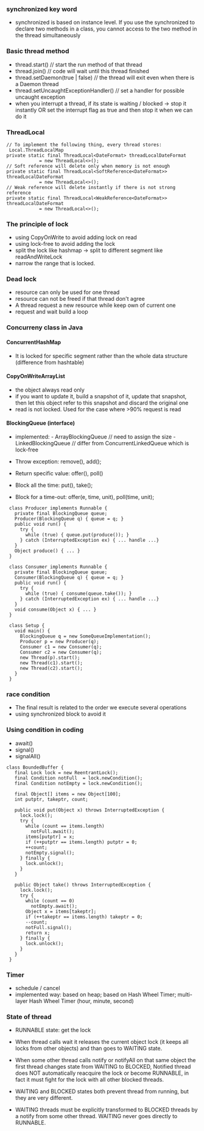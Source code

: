 ### synchronized key word

- synchronized is based on instance level. If you use the synchronized to declare two methods in a class, you cannot access to
the two method in the thread simultaneously

### Basic thread method

- thread.start() // start the run method of that thread
- thread.join() // code will wait until this thread finished
- thread.setDaemon(true | false) // the thread will exit even when there is a Daemon thread
- thread.setUncaughtExceptionHandler() // set a handler for possible uncaught exception
- when you interrupt a thread, if its state is waiting / blocked -> stop it instantly OR set the interrupt flag as true and then stop it when we can do it

### ThreadLocal

```
// To implement the following thing, every thread stores: 
 Local.ThreadLocalMap
private static final ThreadLocal<DateFormat> threadLocalDateFormat
            = new ThreadLocal<>();
// Soft reference will delete only when memory is not enough
private static final ThreadLocal<SoftReference<DateFormat>> threadLocalDateFormat
            = new ThreadLocal<>();
// Weak reference will delete instantly if there is not strong reference
private static final ThreadLocal<WeakReference<DateFormat>> threadLocalDateFormat
            = new ThreadLocal<>();
```

### The principle of lock

- using CopyOnWrite to avoid adding lock on read
- using lock-free to avoid adding the lock
- split the lock like hashmap -> split to different segment like readAndWriteLock
- narrow the range that is locked.

### Dead lock

- resource can only be used for one thread
- resource can not be freed if that thread don't agree
- A thread request a new resource while keep own of current one
- request and wait build a loop


### Concurreny class in Java

#### ConcurrentHashMap

- It is locked for specific segment rather than the whole data structure (difference from hashtable)

#### CopyOnWriteArrayList 

- the object always read only
- if you want to update it, build a snapshot of it, update that snapshot, then let this object refer to this snapshot and discard the original one
- read is not locked. Used for the case where >90% request is read

#### BlockingQueue (interface)

- implemented: 
            - ArrayBlockingQueue // need to assign the size
            - LinkedBlockingQueue // differ from ConcurrentLinkedQueue which is lock-free

- Throw exception: remove(), add();
- Return specific value: offer(), poll()
- Block all the time: put(), take();
- Block for a time-out: offer(e, time, unit), poll(time, unit);
```
 class Producer implements Runnable {
   private final BlockingQueue queue;
   Producer(BlockingQueue q) { queue = q; }
   public void run() {
     try {
       while (true) { queue.put(produce()); }
     } catch (InterruptedException ex) { ... handle ...}
   }
   Object produce() { ... }
 }

 class Consumer implements Runnable {
   private final BlockingQueue queue;
   Consumer(BlockingQueue q) { queue = q; }
   public void run() {
     try {
       while (true) { consume(queue.take()); }
     } catch (InterruptedException ex) { ... handle ...}
   }
   void consume(Object x) { ... }
 }

 class Setup {
   void main() {
     BlockingQueue q = new SomeQueueImplementation();
     Producer p = new Producer(q);
     Consumer c1 = new Consumer(q);
     Consumer c2 = new Consumer(q);
     new Thread(p).start();
     new Thread(c1).start();
     new Thread(c2).start();
   }
 }
```

### race condition

- The final result is related to the order we execute several operations
- using synchronized block to avoid it


### Using condition in coding
- await()
- signal()
- signalAll()

```
class BoundedBuffer {
   final Lock lock = new ReentrantLock();
   final Condition notFull  = lock.newCondition(); 
   final Condition notEmpty = lock.newCondition(); 

   final Object[] items = new Object[100];
   int putptr, takeptr, count;

   public void put(Object x) throws InterruptedException {
     lock.lock();
     try {
       while (count == items.length)
         notFull.await();
       items[putptr] = x;
       if (++putptr == items.length) putptr = 0;
       ++count;
       notEmpty.signal();
     } finally {
       lock.unlock();
     }
   }

   public Object take() throws InterruptedException {
     lock.lock();
     try {
       while (count == 0)
         notEmpty.await();
       Object x = items[takeptr];
       if (++takeptr == items.length) takeptr = 0;
       --count;
       notFull.signal();
       return x;
     } finally {
       lock.unlock();
     }
   }
 }
```

### Timer

- schedule / cancel
- implemented way: based on heap; based on Hash Wheel Timer; multi-layer Hash Wheel Timer (hour, minute, second)

### State of thread

- RUNNABLE state: get the lock

- When thread calls wait it releases the current object lock (it keeps all locks from other objects) and than goes to WAITING state.

- When some other thread calls notify or notifyAll on that same object the first thread changes state from WAITING to BLOCKED, Notified thread does NOT automatically reacquire the lock or become RUNNABLE, in fact it must fight for the lock with all other blocked threads.

- WAITING and BLOCKED states both prevent thread from running, but they are very different.

- WAITING threads must be explicitly transformed to BLOCKED threads by a notify from some other thread. WAITING never goes directly to RUNNABLE.


